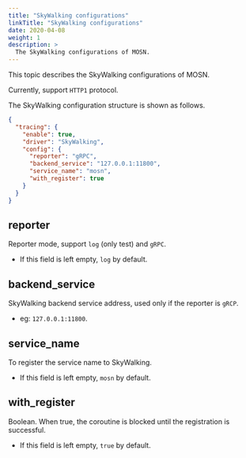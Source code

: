 ```yaml
---
title: "SkyWalking configurations"
linkTitle: "SkyWalking configurations"
date: 2020-04-08
weight: 1
description: >
  The SkyWalking configurations of MOSN.
---
```


This topic describes the SkyWalking configurations of MOSN.

Currently, support `HTTP1` protocol.

The SkyWalking configuration structure is shown as follows.

```json
{
  "tracing": {
    "enable": true,
    "driver": "SkyWalking",
    "config": {
      "reporter": "gRPC",
      "backend_service": "127.0.0.1:11800",
      "service_name": "mosn",
      "with_register": true
    }
  }
}
```

## reporter

Reporter mode, support `log` (only test) and `gRPC`.

- If this field is left empty, `log` by default.

## backend_service

SkyWalking backend service address, used only if the reporter is `gRCP`.

- eg: `127.0.0.1:11800`.

## service_name

To register the service name to SkyWalking.

- If this field is left empty, `mosn` by default.

## with_register

Boolean. When true, the coroutine is blocked until the registration is successful.

- If this field is left empty, `true` by default.
